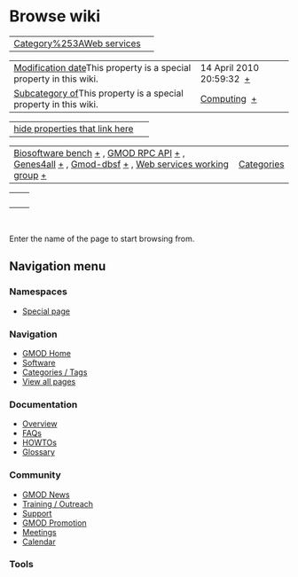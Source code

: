 



<span id="top"></span>




# <span dir="auto">Browse wiki</span>






|  |  |
|----|----|
| [Category%253AWeb services](/wiki/Category%253AWeb_services "Category%253AWeb services") |  |

|  |  |
|----|----|
| <span class="smw-highlighter" data-type="1" state="inline" data-title="Property"><span class="smwbuiltin">[Modification date](/wiki/Property:Modification_date "Property:Modification date")</span><span class="smwttcontent">This property is a special property in this wiki.</span></span> | <span class="smwb-value">14 April 2010 20:59:32  <span class="smwsearch">[+](/wiki/Special%253ASearchByProperty/Modification-20date/14-20April-202010-2020:59:32 "Special%253ASearchByProperty/Modification-20date/14-20April-202010-2020:59:32")</span></span> |
| <span class="smw-highlighter" data-type="1" state="inline" data-title="Property"><span class="smwbuiltin">[Subcategory of](/wiki/Property:Subcategory_of "Property:Subcategory of")</span><span class="smwttcontent">This property is a special property in this wiki.</span></span> | <span class="smwb-value">[Computing](/wiki/Category%253AComputing "Category%253AComputing")  <span class="smwsearch">[+](/wiki/Special%253ASearchByProperty/Subcategory-20of/Computing "Special%253ASearchByProperty/Subcategory-20of/Computing")</span></span> |

<span id="smw_browse_incoming"></span>

|  |  |
|----|----|
| [hide properties that link here](/mediawiki/index.php?title=Special:Browse&offset=0&dir=out&article=Category%253AWeb+services)  |  |

|  |  |
|----|----|
| <span class="smwb-ivalue">[Biosoftware bench](/wiki/Biosoftware_bench "Biosoftware bench") <span class="smwbrowse">[+](/wiki/Special%253ABrowse/Biosoftware-20bench "Special%253ABrowse/Biosoftware-20bench")</span></span> , <span class="smwb-ivalue">[GMOD RPC API](/wiki/GMOD_RPC_API "GMOD RPC API") <span class="smwbrowse">[+](/wiki/Special%253ABrowse/GMOD-20RPC-20API "Special%253ABrowse/GMOD-20RPC-20API")</span></span> , <span class="smwb-ivalue">[Genes4all](/wiki/Genes4all "Genes4all") <span class="smwbrowse">[+](/wiki/Special%253ABrowse/Genes4all "Special%253ABrowse/Genes4all")</span></span> , <span class="smwb-ivalue">[Gmod-dbsf](/wiki/Gmod-dbsf "Gmod-dbsf") <span class="smwbrowse">[+](/wiki/Special%253ABrowse/Gmod-2Ddbsf "Special%253ABrowse/Gmod-2Ddbsf")</span></span> , <span class="smwb-ivalue">[Web services working group](/wiki/Web_services_working_group "Web services working group") <span class="smwbrowse">[+](/wiki/Special%253ABrowse/Web-20services-20working-20group "Special%253ABrowse/Web-20services-20working-20group")</span></span> | [Categories](/wiki/Special%253ACategories "Special%253ACategories") |

|     |     |
|-----|-----|
|     |     |

 

Enter the name of the page to start browsing from.  








## Navigation menu



### Namespaces

- <span id="ca-nstab-special">[Special
  page](/wiki/Special%253ABrowse/Category%253AWeb_services "This is a special page, you cannot edit the page itself")</span>






### Navigation



- <span id="n-GMOD-Home">[GMOD Home](/wiki/Main_Page)</span>
- <span id="n-Software">[Software](/wiki/GMOD_Components)</span>
- <span id="n-Categories-.2F-Tags">[Categories /
  Tags](/wiki/Categories)</span>
- <span id="n-View-all-pages">[View all
  pages](/wiki/Special:AllPages)</span>




### Documentation



- <span id="n-Overview">[Overview](/wiki/Overview)</span>
- <span id="n-FAQs">[FAQs](/wiki/Category%253AFAQ)</span>
- <span id="n-HOWTOs">[HOWTOs](/wiki/Category%253AHOWTO)</span>
- <span id="n-Glossary">[Glossary](/wiki/Glossary)</span>




### Community



- <span id="n-GMOD-News">[GMOD News](/wiki/GMOD_News)</span>
- <span id="n-Training-.2F-Outreach">[Training /
  Outreach](/wiki/Training_and_Outreach)</span>
- <span id="n-Support">[Support](/wiki/Support)</span>
- <span id="n-GMOD-Promotion">[GMOD
  Promotion](/wiki/GMOD_Promotion)</span>
- <span id="n-Meetings">[Meetings](/wiki/Meetings)</span>
- <span id="n-Calendar">[Calendar](/wiki/Calendar)</span>




### Tools












<!-- -->




